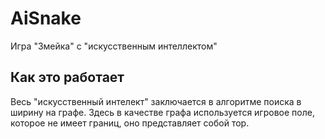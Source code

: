 # AiSnake
Игра "Змейка" c "искусственным интеллектом"

## Как это работает
Весь "искусственный интелект" заключается в алгоритме поиска в ширину на графе.
Здесь в качестве графа используется игровое поле, которое не имеет границ, оно представляет собой тор.
